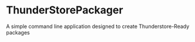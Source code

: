 # ThunderStorePackager
 A simple command line application designed to create Thunderstore-Ready packages
